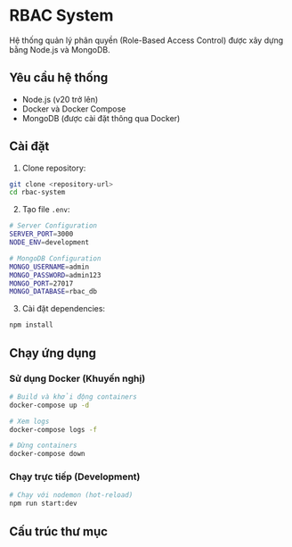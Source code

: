 # RBAC System

Hệ thống quản lý phân quyền (Role-Based Access Control) được xây dựng bằng Node.js và MongoDB.

## Yêu cầu hệ thống

- Node.js (v20 trở lên)
- Docker và Docker Compose
- MongoDB (được cài đặt thông qua Docker)

## Cài đặt

1. Clone repository:
```bash
git clone <repository-url>
cd rbac-system
```

2. Tạo file `.env`:
```bash
# Server Configuration
SERVER_PORT=3000
NODE_ENV=development

# MongoDB Configuration
MONGO_USERNAME=admin
MONGO_PASSWORD=admin123
MONGO_PORT=27017
MONGO_DATABASE=rbac_db
```

3. Cài đặt dependencies:
```bash
npm install
```

## Chạy ứng dụng

### Sử dụng Docker (Khuyến nghị)

```bash
# Build và khởi động containers
docker-compose up -d

# Xem logs
docker-compose logs -f

# Dừng containers
docker-compose down
```

### Chạy trực tiếp (Development)

```bash
# Chạy với nodemon (hot-reload)
npm run start:dev
```

## Cấu trúc thư mục
